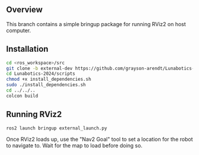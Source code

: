 ## Overview

This branch contains a simple bringup package for running RViz2 on host computer.

## Installation

```bash
cd <ros_workspace>/src
git clone -b external-dev https://github.com/grayson-arendt/Lunabotics-2024.git
cd Lunabotics-2024/scripts
chmod +x install_dependencies.sh
sudo ./install_dependencies.sh
cd ../../..
colcon build
```

## Running RViz2

```bash
ros2 launch bringup external_launch.py
```

Once RViz2 loads up, use the "Nav2 Goal" tool to set a location for the robot to navigate to. Wait for the map to load before doing so.
